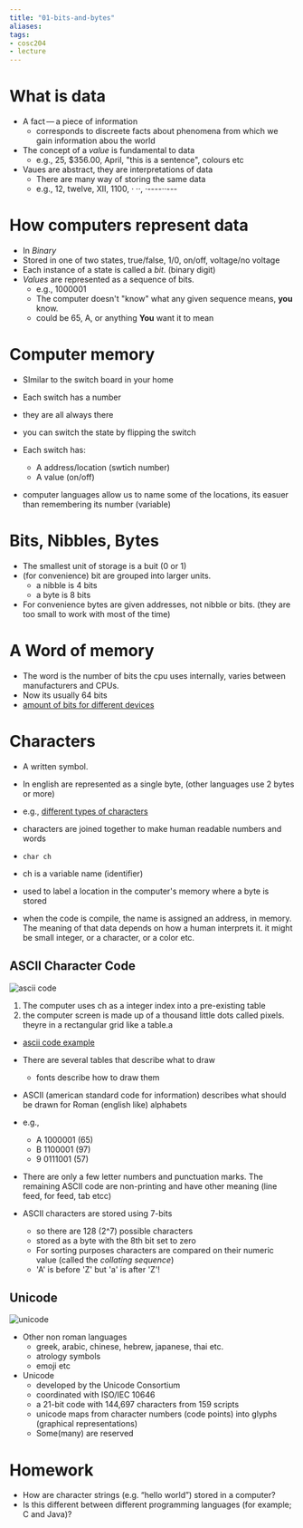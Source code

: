 ```yaml
---
title: "01-bits-and-bytes"
aliases: 
tags: 
- cosc204
- lecture
---
```


# What is data
- A fact — a piece of information
	- corresponds to discreete facts about phenomena from which we gain information abou the world
- The concept of a *value* is fundamental to data
	- e.g., 25, $356.00, April, "this is a sentence", colours etc
- Vaues are abstract, they are interpretations of data
	- There are many way of storing the same data
	- e.g., 12, twelve, XII, 1100, · ··, ·----··---

# How computers represent data
- In *Binary*
- Stored in one of two states, true/false, 1/0, on/off, voltage/no voltage
- Each instance of a state is called a *bit*. (binary digit)
- *Values* are represented as a sequence of bits.
	- e.g., 1000001
	- The computer doesn't "know" what any given sequence means, **you** know.
	- could be 65, A, or anything **You** want it to mean

# Computer memory
- SImilar to the switch board in your home
- Each switch has a number
- they are all always there
- you can switch the state by flipping the switch

 - Each switch has:
	 - A address/location (swtich number)
	 - A value (on/off)

- computer languages allow us to name some of the locations, its easuer than remembering its number (variable)


# Bits, Nibbles, Bytes
-  The smallest unit of storage is a buit (0 or 1)
- (for convenience) bit are grouped into larger units.
	- a nibble is 4 bits
	- a byte is 8 bits
- For convenience bytes are given addresses, not nibble or bits. (they are too small to work with most of the time)

# A Word of memory
- The word is the number of bits the cpu uses internally, varies between manufacturers and CPUs.
- Now its usually 64 bits
- [amount of bits for different devices](https://i.imgur.com/nHrz1zX.png)

# Characters
- A written symbol.
- In english are represented as a single byte, (other languages use 2 bytes or more)
- e.g., [different types of characters](https://i.imgur.com/DBLVhw8.png)

- characters are joined together to make human readable numbers and words

- `char ch` 
- ch is a variable name (identifier) 
- used to label a location in the computer's memory where a byte is stored
- when the code is compile, the name is assigned an address, in memory. The meaning of that data depends on how a human interprets it. it might be small integer, or a character, or a color etc.

## ASCII Character Code
![ascii code](https://i.imgur.com/NbBtm1v.png)

1. The computer uses ch as a integer index into a pre-existing table 
2. the computer screen is made up of a thousand little dots called pixels. theyre in a rectangular grid like a table.a

- [ascii code example](https://i.imgur.com/9uvKRVo.png)

- There are several tables that describe what to draw
	- fonts describe how to draw them
- ASCII (american standard code for information) describes what should be drawn for Roman (english like) alphabets
- e.g.,
	- A 1000001 (65)
	- B 1100001 (97)
	- 9 0111001 (57)
- There are only a few letter numbers and punctuation marks. The remaining ASCII code are non-printing and have other meaning (line feed, for feed, tab etcc)
- ASCII characters are stored using 7-bits
	- so there are 128 (2^7) possible characters
	- stored as a byte with the 8th bit set to zero
	- For sorting purposes characters are compared on their numeric value (called the *collating sequence*)
	- 'A' is before 'Z' but 'a' is after 'Z'!

## Unicode
![unicode](https://i.imgur.com/GEtVItW.png)

- Other non roman languages
	- greek, arabic, chinese, hebrew, japanese, thai etc.
	- atrology symbols
	- emoji etc
- Unicode
	- developed by the Unicode Consortium
	- coordinated with ISO/IEC 10646
	- a 21-bit code with 144,697 characters from 159 scripts
	- unicode maps from character numbers (code points) into glyphs (graphical representations)
	- Some(many) are reserved


# Homework
- How are character strings (e.g. “hello world”) stored in a computer?
- Is this different between different programming languages (for example; C and Java)?